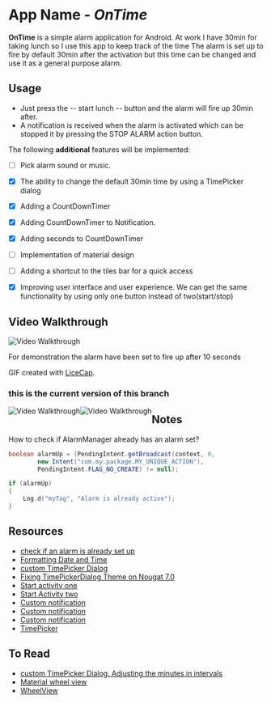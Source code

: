 # App Name - *OnTime*

**OnTime** is a simple alarm application for Android.
At work I have 30min for taking lunch so I use this app to keep track of the time
The alarm is set up to fire by default 30min after the activation but this time can be changed
and use it as a general purpose alarm.



## Usage

* Just press the -- start lunch -- button and the alarm will fire up 30min after.
* A notification is received when the alarm is activated which can be stopped it by pressing the STOP ALARM
action button.


The following **additional** features will be implemented:

- [ ] Pick alarm sound or music.
- [x] The ability to change the default 30min time by using a TimePicker dialog
- [x] Adding a CountDownTimer
- [x] Adding CountDownTimer to Notification.
- [x] Adding seconds to CountDownTimer
- [ ] Implementation of material design
- [ ] Adding a shortcut to the tiles bar for a quick access
- [x] Improving user interface and user experience. We can get the same functionality by using only one button instead of   two(start/stop)


## Video Walkthrough


<img src='http://i.imgur.com/Oa4Opi9.gif' title='Video Walkthrough' width='' alt='Video Walkthrough' />

For demonstration the alarm have been set to fire up after 10 seconds

GIF created with [LiceCap](http://www.cockos.com/licecap/).

### this is the current version of this branch

<img src='http://i.imgur.com/hf3RqDX.gif' title='Video Walkthrough' width='' alt='Video Walkthrough' style="float:left"/>

<img src='http://i.imgur.com/L2edNw3.gif' title='Video Walkthrough' width='' alt='Video Walkthrough' style="float:left" />





## Notes

How to check if AlarmManager already has an alarm set?
```java
boolean alarmUp = (PendingIntent.getBroadcast(context, 0,
        new Intent("com.my.package.MY_UNIQUE_ACTION"),
        PendingIntent.FLAG_NO_CREATE) != null);

if (alarmUp)
{
    Log.d("myTag", "Alarm is already active");
}
```

## Resources

- [check if an alarm is already set up ](http://stackoverflow.com/questions/4556670/how-to-check-if-alarmmanager-already-has-an-alarm-set)
- [Formatting Date and Time](http://stackoverflow.com/questions/2271131/display-the-current-time-and-date-in-an-android-application)
- [custom TimePicker Dialog](https://android--examples.blogspot.com/2015/04/timepickerdialog-in-android.html)
- [Fixing TimePickerDialog Theme on Nougat 7.0](https://gist.github.com/jeffdgr8/6bc5f990bf0c13a7334ce385d482af9f)
- [Start activity one](http://stackoverflow.com/questions/11153781/launch-an-activity-when-alarm-is-triggered)
- [Start Activity two](http://stackoverflow.com/questions/26454120/starting-activity-from-alarm-broadcast-receiver-even-when-user-clicked-home-butt)
- [Custom notification](https://www.laurivan.com/android-notifications-with-custom-layout/)
- [Custom notification](http://www.tutorialsface.com/2015/08/android-custom-notification-tutorial/)
- [Custom notification](http://www.androidauthority.com/create-powerful-notifications-708496/)
- [TimePicker](http://stackoverflow.com/questions/26906327/how-to-show-the-hours-only-using-timepicker-in-android)
## To Read
- [custom TimePicker Dialog. Adjusting the minutes in intervals](https://github.com/ziaagikian/Custom-Time-Picker-Dialog)
- [Material wheel view](https://android-arsenal.com/details/1/5184)
- [WheelView](https://github.com/LukeDeighton/WheelView)
